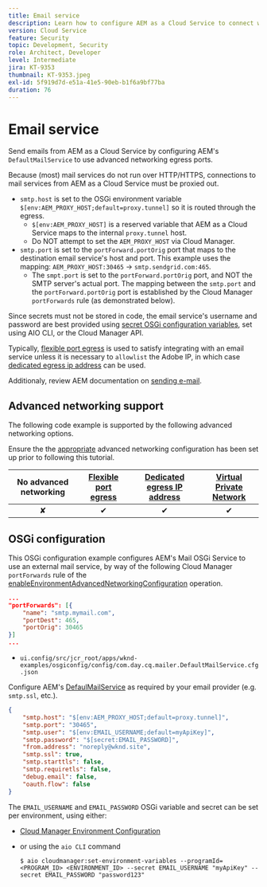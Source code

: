 ```yaml
---
title: Email service
description: Learn how to configure AEM as a Cloud Service to connect with an email service using egress ports.
version: Cloud Service
feature: Security
topic: Development, Security
role: Architect, Developer
level: Intermediate
jira: KT-9353
thumbnail: KT-9353.jpeg
exl-id: 5f919d7d-e51a-41e5-90eb-b1f6a9bf77ba
duration: 76
---
```

# Email service

Send emails from AEM as a Cloud Service by configuring AEM's `DefaultMailService` to use advanced networking egress ports.

Because (most) mail services do not run over HTTP/HTTPS, connections to mail services from AEM as a Cloud Service must be proxied out.

+ `smtp.host` is set to the OSGi environment variable `$[env:AEM_PROXY_HOST;default=proxy.tunnel]` so it is routed through the egress.
  + `$[env:AEM_PROXY_HOST]` is a reserved variable that AEM as a Cloud Service maps to the internal `proxy.tunnel` host.
  + Do NOT attempt to set the `AEM_PROXY_HOST` via Cloud Manager.
+ `smtp.port` is set to the `portForward.portOrig` port that maps to the destination email service's host and port. This example uses the mapping: `AEM_PROXY_HOST:30465` &rarr; `smtp.sendgrid.com:465`.
  + The `smpt.port` is set to the `portForward.portOrig` port, and NOT the SMTP server's actual port. The mapping between the `smtp.port` and the `portForward.portOrig` port is established by the Cloud Manager `portForwards` rule (as demonstrated below). 

Since secrets must not be stored in code, the email service's username and password are best provided using [secret OSGi configuration variables](https://experienceleague.adobe.com/docs/experience-manager-cloud-service/implementing/deploying/configuring-osgi.html#secret-configuration-values), set using AIO CLI, or the Cloud Manager API.

Typically, [flexible port egress](../flexible-port-egress.md) is used to satisfy integrating with an email service unless it is necessary to `allowlist` the Adobe IP, in which case [dedicated egress ip address](../dedicated-egress-ip-address.md) can be used.

Additionaly, review AEM documentation on [sending e-mail](https://experienceleague.adobe.com/docs/experience-manager-cloud-service/content/implementing/developing/development-guidelines.html#sending-email).

## Advanced networking support

The following code example is supported by the following advanced networking options.

Ensure the the [appropriate](../advanced-networking.md#advanced-networking) advanced networking configuration has been set up prior to following this tutorial.

| No advanced networking | [Flexible port egress](../flexible-port-egress.md) | [Dedicated egress IP address](../dedicated-egress-ip-address.md) | [Virtual Private Network](../vpn.md) |
|:-----:|:-----:|:------:|:---------:|
| &#10008; | &#10004; | &#10004; | &#10004; |

## OSGi configuration

This OSGi configuration example configures AEM's Mail OSGi Service to use an external mail service, by way of the following Cloud Manager `portForwards` rule of the [enableEnvironmentAdvancedNetworkingConfiguration](https://www.adobe.io/experience-cloud/cloud-manager/reference/api/#operation/enableEnvironmentAdvancedNetworkingConfiguration) operation.

```json
...
"portForwards": [{
    "name": "smtp.mymail.com",
    "portDest": 465,
    "portOrig": 30465
}]
...
```

+ `ui.config/src/jcr_root/apps/wknd-examples/osgiconfig/config/com.day.cq.mailer.DefaultMailService.cfg.json`

Configure AEM's [DefaulMailService](https://experienceleague.adobe.com/docs/experience-manager-cloud-service/content/implementing/developing/development-guidelines.html#sending-email) as required by your email provider (e.g. `smtp.ssl`, etc.).

```json
{
    "smtp.host": "$[env:AEM_PROXY_HOST;default=proxy.tunnel]",
    "smtp.port": "30465",
    "smtp.user": "$[env:EMAIL_USERNAME;default=myApiKey]",
    "smtp.password": "$[secret:EMAIL_PASSWORD]",
    "from.address": "noreply@wknd.site",
    "smtp.ssl": true,
    "smtp.starttls": false, 
    "smtp.requiretls": false,
    "debug.email": false,
    "oauth.flow": false
}
```

The `EMAIL_USERNAME` and `EMAIL_PASSWORD` OSGi variable and secret can be set per environment, using either:

+ [Cloud Manager Environment Configuration](https://experienceleague.adobe.com/docs/experience-manager-cloud-service/content/implementing/using-cloud-manager/environment-variables.html)
+ or using the `aio CLI` command

  ```shell
  $ aio cloudmanager:set-environment-variables --programId=<PROGRAM_ID> <ENVIRONMENT_ID> --secret EMAIL_USERNAME "myApiKey" --secret EMAIL_PASSWORD "password123"
  ```
